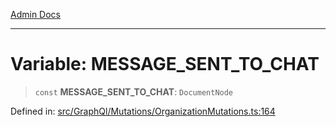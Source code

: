[Admin Docs](/)

---

# Variable: MESSAGE_SENT_TO_CHAT

> `const` **MESSAGE_SENT_TO_CHAT**: `DocumentNode`

Defined in: [src/GraphQl/Mutations/OrganizationMutations.ts:164](https://github.com/PalisadoesFoundation/talawa-admin/blob/main/src/GraphQl/Mutations/OrganizationMutations.ts#L164)
